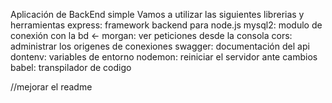 Aplicación de BackEnd simple
Vamos a utilizar las siguientes librerias y herramientas
express: framework backend para node.js
mysql2: modulo de conexión con la bd <-
morgan: ver peticiones desde la consola
cors: administrar los origenes de conexiones
swagger: documentación del api
dontenv: variables de entorno
nodemon: reiniciar el servidor ante cambios
babel: transpilador de codigo

//mejorar el readme
